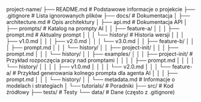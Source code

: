 project-name/
├── README.md # Podstawowe informacje o projekcie
├── .gitignore # Lista ignorowanych plików
├── docs/ # Dokumentacja
│ ├── architecture.md # Opis architektury
│ ├── api.md # Dokumentacja API
│ ├── prompts/ # Katalog na prompty AI
│ │ ├── feature-a/
│ │ │ ├── prompt.md # Aktualny prompt
│ │ │ └── history/ # Historia wersji
│ │ │ ├── v1.0.md
│ │ │ ├── v2.0.md
│ │ │ └── v3.0.md
│ │ ├── feature-b/
│ │ │ ├── prompt.md
│ │ │ └── history/
│ │ ├── project-init/
│ │ │ ├── prompt.md
│ │ │ └── history/
│ │ ├── examples/
│ │ │ ├── project-init/ # Przykład rozpoczęcia pracy nad promptami
│ │ │ │ ├── prompt.md
│ │ │ │ └── history/
│ │ │ │ ├── v1.0.md
│ │ │ │ └── v2.0.md
│ │ │ └── feature-a/ # Przykład generowania kolnego prompta dla agenta AI
│ │ │ ├── prompt.md
│ │ │ └── history/
│ │ └── metadata.md # Informacje o modelach i strategiach
│ └── tutorials/ # Poradniki
├── src/ # Kod źródłowy
├── tests/ # Testy
└── data/ # Dane (często z .gitignore)
